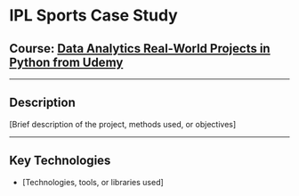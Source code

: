 # IPL Sports Case Study

## Course: [**Data Analytics Real-World Projects in Python from Udemy**](https://www.udemy.com/course/data-analytics-projects-python/)

---

## Description
[Brief description of the project, methods used, or objectives]

---

## Key Technologies
- [Technologies, tools, or libraries used]
